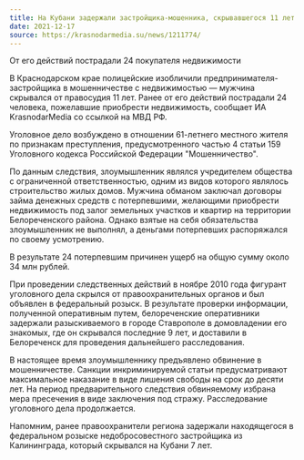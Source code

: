 ```yaml
---
title: На Кубани задержали застройщика-мошенника, скрывавшегося 11 лет
date: 2021-12-17
source: https://krasnodarmedia.su/news/1211774/
---
```


От его действий пострадали 24 покупателя недвижимости 

В Краснодарском крае полицейские изобличили предпринимателя-застройщика в мошенничестве с недвижимостью — мужчина скрывался от правосудия 11 лет. Ранее от его действий пострадали 24 человека, пожелавшие приобрести недвижимость, сообщает ИА KrasnodarMedia со ссылкой на МВД РФ.

Уголовное дело возбуждено в отношении 61-летнего местного жителя по признакам преступления, предусмотренного частью 4 статьи 159 Уголовного кодекса Российской Федерации "Мошенничество".⠀

По данным следствия, злоумышленник являлся учредителем общества с ограниченной ответственностью, одним из видов которого являлось строительство жилых домов. Мужчина обманом заключал договоры займа денежных средств с потерпевшими, желающими приобрести недвижимость под залог земельных участков и квартир на территории Белореченского района. Однако взятые на себя обязательства злоумышленник не выполнял, а деньгами потерпевших распоряжался по своему усмотрению.

В результате 24 потерпевшим причинен ущерб на общую сумму около 34 млн рублей.⠀

При проведении следственных действий в ноябре 2010 года фигурант уголовного дела скрылся от правоохранительных органов и был объявлен в федеральный розыск. В результате проверки информации, полученной оперативным путем, белореченские оперативники задержали разыскиваемого в городе Ставрополе в домовладении его знакомых, где он скрывался последние 9 лет, и доставили в Белореченск для проведения дальнейшего расследования.

В настоящее время злоумышленнику предъявлено обвинение в мошенничестве. Санкции инкриминируемой статьи предусматривают максимальное наказание в виде лишения свободы на срок до десяти лет. На период предварительного следствия обвиняемому избрана мера пресечения в виде заключения под стражу. Расследование уголовного дела продолжается.

Напомним, ранее правоохранители региона задержали находящегося в федеральном розыске недобросовестного застройщика из Калининграда, который скрывался на Кубани 7 лет.
